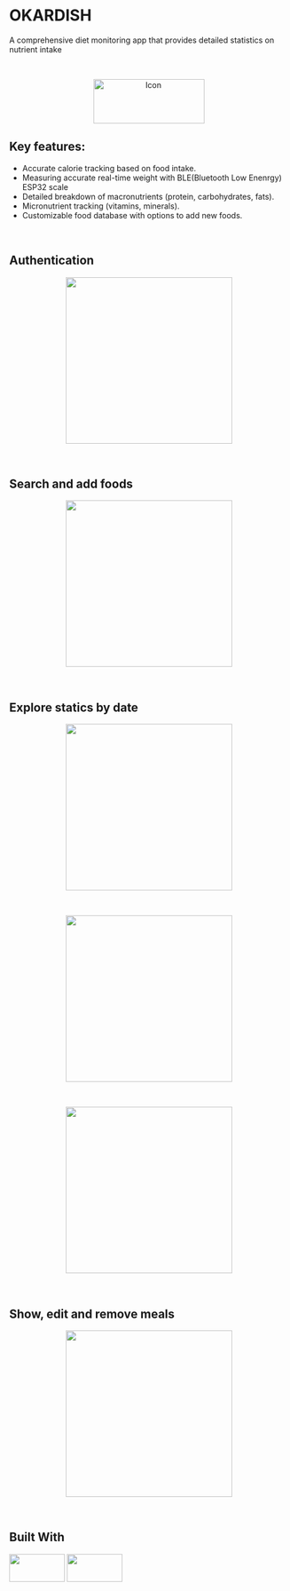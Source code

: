 # OKARDISH

A comprehensive diet monitoring app that provides detailed statistics on nutrient intake
 
<p>&nbsp;</p>

<div align="center">
  <a>
    <img src="screenShots/logo.png" alt="Icon" width="200" height="80">
  </a>
</div>

 

## Key features:
- Accurate calorie tracking based on food intake.
- Measuring accurate real-time weight with BLE(Bluetooth Low Enenrgy) ESP32 scale
- Detailed breakdown of macronutrients (protein, carbohydrates, fats).
- Micronutrient tracking (vitamins, minerals).
- Customizable food database with options to add new foods.

<p>&nbsp;</p>

## Authentication
<center><img src="screenShots/login.jpg" width="300"></center>

<p>&nbsp;</p>

## Search and add foods
<center><img src="screenShots/search.jpg" width="300"></center>

<p>&nbsp;</p>

## Explore statics by date
<center><img src="screenShots/date.jpg" width="300"></center>
<p>&nbsp;</p>
<center><img src="screenShots/bar.jpg" width="300"></center>
<p>&nbsp;</p>
<center><img src="screenShots/pie.jpg" width="300"></center>

<p>&nbsp;</p>

## Show, edit and remove meals
<center><img src="screenShots/meal.jpg" width="300"></center>

<p>&nbsp;</p>

## Built With
<img src="https://storage.googleapis.com/cms-storage-bucket/6a07d8a62f4308d2b854.svg" width=100 height=50>
<img src="https://dart.dev/assets/img/logo/logo-white-text.svg" width=100 height=50>




<!---
## Game rules:
This game is a modified 2P chess with all chess rules plus some features:

<p>&nbsp;</p>

### Winner:
If game ends by checkmate or stalemate, winner is player who has more scores,
but if a player presses Surrend, other player wins.

<p>&nbsp;</p>

### Score:
Score is the key to win in this game, some movement have score:
- Hit: Pawn-> +3 , Queen-> +15 , others-> +8 (you can't hit the king!)
- Pawn pass away half of board: +3 
- Check enemy king: +10
- Checkmate: +50
- Extra move: if you have 30 scores, you can make an extra move!

<p>&nbsp;</p>

### Negative score:
Some works increases your negative score , if your negative score reachs 15 , you will have a random move on a random piece.
- Undo: return last moved piece and adds 5 negative scores
- Touch piece: if you choose a moveable piece and reselct in this turn, you'll get 5 negative scores 

<p>&nbsp;</p>

### Important notes
- Game has auto save and you can continue crashed or closed games
- Negative scores won't be saved in file
- For game name, if a file exists with the same name, file will be overwriten
- In promotion, if you don't choose any chessman, game will crash, but you can continue game by laoding it
- Canceling game will delete save file and restarting will clear move history in file
- Saved Files with free spaces or unreadable moves, won't be opened
 
<p>&nbsp;</p>

 
## Load Game
[![Load Screen Shot][Load]][Load]

<p>&nbsp;</p>

## Promotion Dialog
[![Promotion Screen Shot][Promotion]][Promotion]

--->
